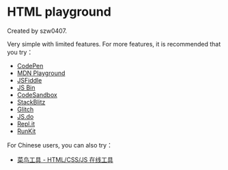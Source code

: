 # HTML playground

Created by szw0407.

Very simple with limited features. For more features, it is recommended that you try：

- [CodePen](https://codepen.io/)
- [MDN Playground](https://developer.mozilla.org/en-US/play)
- [JSFiddle](https://jsfiddle.net/)
- [JS Bin](https://jsbin.com/)
- [CodeSandbox](https://codesandbox.io/)
- [StackBlitz](https://stackblitz.com/)
- [Glitch](https://glitch.com/)
- [JS.do](https://js.do/)
- [Repl.it](https://repl.it/)
- [RunKit](https://runkit.com/home)

For Chinese users, you can also try：

- [菜鸟工具 - HTML/CSS/JS 在线工具](https://c.runoob.com/front-end/61/)